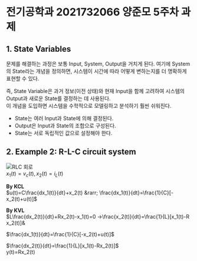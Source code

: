 # 전기공학과 2021732066 양준모 5주차 과제  
## 1. State Variables  
문제를 해결하는 과정은 보통 Input, System, Output을 거치게 된다. 여기에 System의 State라는 개념을 정의하면, 시스템이 시간에 따라 어떻게 변하는지를 더 명확하게 표현할 수 있다.  
  
즉, State Variable은 과거 정보(이전 상태)와 현재 Input을 함께 고려하여 시스템의 Output과 새로운 State를 결정하는 데 사용된다.  
이 개념을 도입하면 시스템을 수학적으로 모델링하고 분석하기 훨씬 쉬워진다.  
- State는 여러 Input과 State에 의해 결정된다.  
- Output은 Input과 State의 조합으로 구성된다.  
- State는 서로 독립적인 값으로 설정해야 한다.  
  
## 2. Example 2: R-L-C circuit system  
![RLC 회로](https://drive.google.com/uc?id=1O8A6dEUWiXf7Kmyx3uaxxJDDp5iMdhEV)  
$x_1(t) = v_c(t), x_2(t) = i_L(t)$  
  
**By KCL**  
$u(t)=C\frac{dx_1(t)}{dt}+x_2(t) &rarr; \frac{dx_1(t)}{dt}=\frac{1}{C}[-x_2(t)+u(t)]$  
  
**By KVL**  
$L\frac{dx_2(t)}{dt}+Rx_2(t)-x_1(t)=0 &rarr;\frac{x_2(t)}{dt}=\frac{1}{L}[x_1(t)-R x_2(t)]&  
  
$\frac{dx_1(t)}{dt}=\frac{1}{C}[-x_2(t)+u(t)]$  
  
$\frac{dx_2(t)}{dt}=\frac{1}{L}[x_1(t)-Rx_2(t)]$  
y(t)=Rx_2(t)
